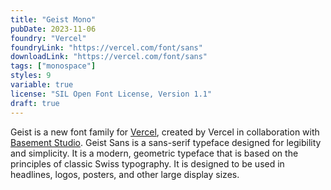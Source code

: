 ```yaml
---
title: "Geist Mono"
pubDate: 2023-11-06
foundry: "Vercel"
foundryLink: "https://vercel.com/font/sans"
downloadLink: "https://vercel.com/font/sans"
tags: ["monospace"]
styles: 9
variable: true
license: "SIL Open Font License, Version 1.1"
draft: true
---
```


Geist is a new font family for [Vercel](https://vercel.com/design), created by Vercel in collaboration with [Basement Studio](https://basement.studio/). Geist Sans is a sans-serif typeface designed for legibility and simplicity. It is a modern, geometric typeface that is based on the principles of classic Swiss typography. It is designed to be used in headlines, logos, posters, and other large display sizes.
